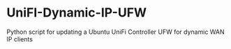 # UniFI-Dynamic-IP-UFW
Python script for updating a Ubuntu UniFi Controller UFW for dynamic WAN IP clients
